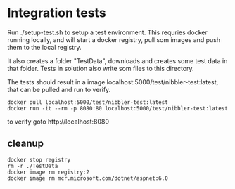 # Integration tests

Run ./setup-test.sh to setup a test environment.
This requries docker running locally, and will start a docker registry, pull som images and push them to the local registry.

It also creates a folder "TestData", downloads and creates some test data in that folder.
Tests in solution also write som files to this directory.

The tests should result in a image localhost:5000/test/nibbler-test:latest, that can be pulled and run to verify.

```
docker pull localhost:5000/test/nibbler-test:latest
docker run -it --rm -p 8080:80 localhost:5000/test/nibbler-test:latest
```

to verify goto http://localhost:8080

## cleanup

```
docker stop registry
rm -r ./TestData
docker image rm registry:2
docker image rm mcr.microsoft.com/dotnet/aspnet:6.0
```
